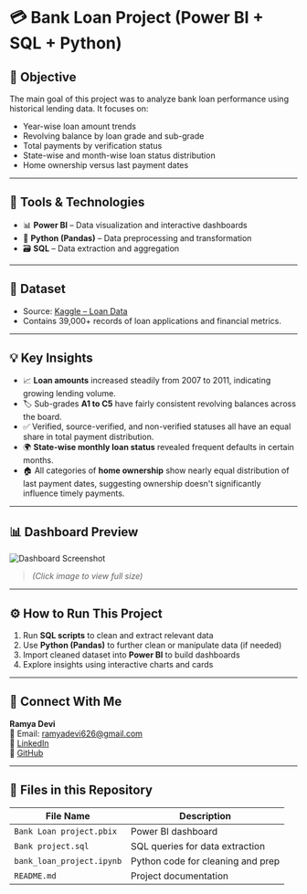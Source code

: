 # 💳 Bank Loan Project (Power BI + SQL + Python)

## 📌 Objective

The main goal of this project was to analyze bank loan performance using historical lending data. It focuses on:
- Year-wise loan amount trends
- Revolving balance by loan grade and sub-grade
- Total payments by verification status
- State-wise and month-wise loan status distribution
- Home ownership versus last payment dates

---

## 🧰 Tools & Technologies
- 📊 **Power BI** – Data visualization and interactive dashboards
- 🐍 **Python (Pandas)** – Data preprocessing and transformation
- 🗃️ **SQL** – Data extraction and aggregation

---

## 📁 Dataset
- Source: [Kaggle – Loan Data](https://www.kaggle.com/)
- Contains 39,000+ records of loan applications and financial metrics.

---

## 💡 Key Insights

- 📈 **Loan amounts** increased steadily from 2007 to 2011, indicating growing lending volume.
- 🏷️ Sub-grades **A1 to C5** have fairly consistent revolving balances across the board.
- ✅ Verified, source-verified, and non-verified statuses all have an equal share in total payment distribution.
- 🌍 **State-wise monthly loan status** revealed frequent defaults in certain months.
- 🏠 All categories of **home ownership** show nearly equal distribution of last payment dates, suggesting ownership doesn't significantly influence timely payments.

---

## 📊 Dashboard Preview

![Dashboard Screenshot](./4d2438a9-7a38-47a1-858d-35bd94e32eea.png)

> *(Click image to view full size)*

---

## ⚙️ How to Run This Project

1. Run **SQL scripts** to clean and extract relevant data
2. Use **Python (Pandas)** to further clean or manipulate data (if needed)
3. Import cleaned dataset into **Power BI** to build dashboards
4. Explore insights using interactive charts and cards

---

## 🔗 Connect With Me

**Ramya Devi**  
📧 Email: ramyadevi626@gmail.com  
🔗 [LinkedIn](https://www.linkedin.com/in/ramya-devi-rayudu-b13b251ba/)  
🔗 [GitHub](https://github.com/RamyaRayudu)

---

## 📂 Files in this Repository

| File Name             | Description                                |
|-----------------------|--------------------------------------------|
| `Bank Loan project.pbix`      | Power BI dashboard                 |
| `Bank project.sql`    | SQL queries for data extraction            |
| `bank_loan_project.ipynb` | Python code for cleaning and prep      |
| `README.md`           | Project documentation                      |
